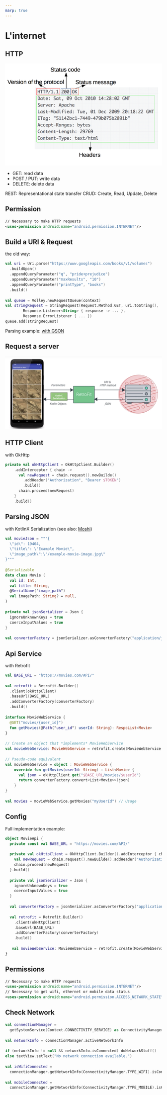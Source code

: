 ```yaml
---
marp: true
---
```

<!-- headingDivider: 2 -->

# L'internet

## HTTP

![bg right 90%](assets/http.png)

- GET: read data
- POST / PUT: write data
- DELETE: delete data

REST: Representational state transfer
CRUD: Create, Read, Update, Delete

## Permission

```xml
// Necessary to make HTTP requests
<uses-permission android:name="android.permission.INTERNET"/>
```

## Build a URI & Request

the old way:

```kotlin
val uri = Uri.parse("https://www.googleapis.com/books/v1/volumes")
  .buildUpon()
  .appendQueryParameter("q", "pride+prejudice")
  .appendQueryParameter("maxResults", "10")
  .appendQueryParameter("printType", "books")
  .build()

val queue = Volley.newRequestQueue(context)
val stringRequest = StringRequest(Request.Method.GET, uri.toString(),
        Response.Listener<String> { response -> ... },
        Response.ErrorListener { ... })
queue.add(stringRequest)
```

Parsing example: [with GSON](https://developer.android.com/training/volley/request-custom#example:-gsonrequest)

## Request a server

![rest](assets/request.png)

## HTTP Client

with OkHttp

```kotlin
private val okHttpClient = OkHttpClient.Builder()
    .addInterceptor { chain ->
      val newRequest = chain.request().newBuilde()
        .addHeader("Authorization", "Bearer $TOKEN")
        .build()
      chain.proceed(newRequest)
    }
    .build()
```

## Parsing JSON

with KotlinX Serialization (see also: [Moshi](https://github.com/square/moshi))

```kotlin
val movieJson = """{
  \"id\": 19404,
  \"title\": \"Example Movie\",
  \"image_path\":\"/example-movie-image.jpg\"
}"""

@Serializable
data class Movie (
  val id: Int,
  val title: String,
  @SerialName("image_path")  
  val imagePath: String? = null,
)

private val jsonSerializer = Json {
  ignoreUnknownKeys = true
  coerceInputValues = true
}

val converterFactory = jsonSerializer.asConverterFactory("application/json".toMediaType())
```

## Api Service

with Retrofit

```kotlin
val BASE_URL = "https://movies.com/API/"

val retrofit = Retrofit.Builder()
  .client(okHttpClient)
  .baseUrl(BASE_URL)
  .addConverterFactory(converterFactory)
  .build()

interface MovieWebService {
  @GET("movies/{user_id}")
  fun getMovies(@Path("user_id") userId: String): RespoList<Movie>
}

// Create an object that *implements* MovieWebService
val movieWebService: MovieWebService = retrofit.create(MovieWebService::class.java)

// Pseudo-code equivalent
val movieWebService = object : MovieWebService {
    override fun getMovies(userId: String) : List<Movie> {
      val json = okHttpClient.get("$BASE_URL/movies/$userId")
      return converterFactory.convert<List<Movie>>(json)
    }
}

val movies = movieWebService.getMovies("myUserId") // Usage
```

## Config

Full implementation example:

```kotlin
object MovieApi {
  private const val BASE_URL = "https://movies.com/API/"

  private val okHttpClient = OkHttpClient.Builder().addInterceptor { chain ->
    val newRequest = chain.request().newBuilde().addHeader("Authorization", "Bearer $TOKEN").build()
    chain.proceed(newRequest)
  }.build()

  private val jsonSerializer = Json {
    ignoreUnknownKeys = true
    coerceInputValues = true
  }

  val converterFactory = jsonSerializer.asConverterFactory("application/json".toMediaType())

  val retrofit = Retrofit.Builder()
    .client(okHttpClient)
    .baseUrl(BASE_URL)
    .addConverterFactory(converterFactory)
    .build()

   val movieWebService: MovieWebService = retrofit.create(MovieWebService::class.java)
}
```

## Permissions

```xml
// Necessary to make HTTP requests
<uses-permission android:name="android.permission.INTERNET"/>
// Necessary to get wifi, ethernet or mobile data status
<uses-permission android:name="android.permission.ACCESS_NETWORK_STATE"/>
```

## Check Network

```kotlin
val connectionManager =
  getSystemService(Context.CONNECTIVITY_SERVICE) as ConnectivityManager

val networkInfo = connectionManager.activeNetworkInfo

if (networkInfo != null && networkInfo.isConnected) doNetworkStuff()
else textView.setText("No network connection available.")

val isWifiConnected =
  connectionManager.getNetworkInfo(ConnectivityManager.TYPE_WIFI).isConnected

val mobileConnected =
  connectionManager.getNetworkInfo(ConnectivityManager.TYPE_MOBILE).isConnected
```
